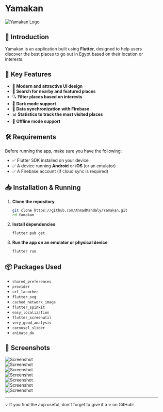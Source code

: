 # Yamakan  

![Yamakan Logo](https://play-lh.googleusercontent.com/ya-LjU5tnlepn3deq7rN4D5AkgwqyFlQDZDcWXknx4dldlyD6ZYWPqOllANCRCZxUwY=w240-h480-rw)  

## 📌 Introduction  
Yamakan is an application built using **Flutter**, designed to help users discover the best places to go out in Egypt based on their location or interests.  

## 🚀 Key Features  
- 🎨 **Modern and attractive UI design**  
- 📍 **Search for nearby and featured places**  
- 🔍 **Filter places based on interests**  
- 🌙 **Dark mode support**  
- 📡 **Data synchronization with Firebase**  
- 📊 **Statistics to track the most visited places**  
- 💾 **Offline mode support**  

## 🛠️ Requirements  
Before running the app, make sure you have the following:  

- ✅ Flutter SDK installed on your device  
- ✅ A device running **Android** or **iOS** (or an emulator)  
- ✅ A Firebase account (if cloud sync is required)  

## 📥 Installation & Running  

1. **Clone the repository**  
   ```bash  
   git clone https://github.com/AhmadMahdaly/Yamakan.git  
   cd Yamakan  
   ```  

2. **Install dependencies**  
   ```bash  
   flutter pub get  
   ```  

3. **Run the app on an emulator or physical device**  
   ```bash  
   flutter run  
   ```  

## 📦 Packages Used  
- `shared_preferences`  
- `provider`  
- `url_launcher`  
- `flutter_svg`  
- `cached_network_image`  
- `flutter_spinkit`  
- `easy_localization`  
- `flutter_screenutil`  
- `very_good_analysis`  
- `carousel_slider`  
- `animate_do`  

## 📸 Screenshots  
![Screenshot](https://play-lh.googleusercontent.com/1TJ71LXYCHvpTzj0Mv_CMKGr0xov9kQCQcB3Q_sXAzbcmDDlWZPOlanHo_xFhe6sjA=w2560-h1440-rw)  
![Screenshot](https://play-lh.googleusercontent.com/6GelbVdg3tEW4sje4B1C-3mq-_1bgnwehYFtWj11KJ_vIaf9ETTrXGLZOxRXboqONj0=w2560-h1440-rw)  
![Screenshot](https://play-lh.googleusercontent.com/M62pv6ECtnz3prncxjrZZ8ygu6hd3cL659JkcafNzqyrSFNuBd89LUlwSS0IRfG_56w=w2560-h1440-rw)  
![Screenshot](https://play-lh.googleusercontent.com/TzCEbVhv2zXmVrOkQMelUB31ToaJe_scsF6MJ6v6jKw43Feji0cBBRtJ1tjgl03roHE=w2560-h1440-rw)  
![Screenshot](https://play-lh.googleusercontent.com/RhO8SDSbnanpm4ACo5GTZoeNIfuViwwam_Ra2JwfUmV9BvjHk_OX6bBTXp38msOa=w2560-h1440-rw)  
![Screenshot](https://play-lh.googleusercontent.com/gkWArtG-xJYVtJ9JwejRML_C-4oSFwGTt9YcisnxK1juUzDnvLQLvW3y-q5a5B0clOg=w2560-h1440-rw)  
![Screenshot](https://play-lh.googleusercontent.com/ft1A3BOw-Ya6-keFue5o_-CBCp5ivooFGqjX4z2R6IvgZGeZ2g7EeZuZnREeHEhpVaR7=w2560-h1440-rw)

---  

💡 If you find the app useful, don't forget to give it a ⭐ on GitHub!  
